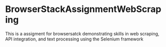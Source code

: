 # BrowserStackAssignmentWebScraping
This is a assigment for browsersatck demonstrating skills in web scraping, API integration, and text processing using the Selenium framework 
